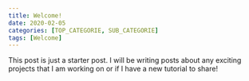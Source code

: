 ```yaml
---
title: Welcome!
date: 2020-02-05
categories: [TOP_CATEGORIE, SUB_CATEGORIE]
tags: [Welcome]
---
```



This post is just a starter post. I will be writing posts about any exciting projects that I am working on or if I have a new tutorial to share! 
